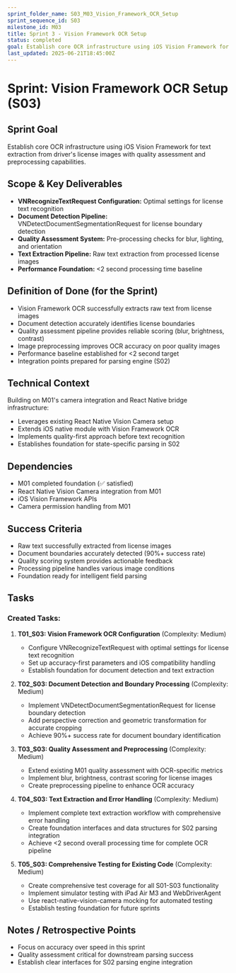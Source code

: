 ```yaml
---
sprint_folder_name: S03_M03_Vision_Framework_OCR_Setup
sprint_sequence_id: S03
milestone_id: M03
title: Sprint 3 - Vision Framework OCR Setup
status: completed
goal: Establish core OCR infrastructure using iOS Vision Framework for text extraction from driver's license images
last_updated: 2025-06-21T18:45:00Z
---
```


# Sprint: Vision Framework OCR Setup (S03)

## Sprint Goal
Establish core OCR infrastructure using iOS Vision Framework for text extraction from driver's license images with quality assessment and preprocessing capabilities.

## Scope & Key Deliverables
- **VNRecognizeTextRequest Configuration:** Optimal settings for license text recognition
- **Document Detection Pipeline:** VNDetectDocumentSegmentationRequest for license boundary detection  
- **Quality Assessment System:** Pre-processing checks for blur, lighting, and orientation
- **Text Extraction Pipeline:** Raw text extraction from processed license images
- **Performance Foundation:** <2 second processing time baseline

## Definition of Done (for the Sprint)
- Vision Framework OCR successfully extracts raw text from license images
- Document detection accurately identifies license boundaries  
- Quality assessment pipeline provides reliable scoring (blur, brightness, contrast)
- Image preprocessing improves OCR accuracy on poor quality images
- Performance baseline established for <2 second target
- Integration points prepared for parsing engine (S02)

## Technical Context
Building on M01's camera integration and React Native bridge infrastructure:
- Leverages existing React Native Vision Camera setup
- Extends iOS native module with Vision Framework OCR
- Implements quality-first approach before text recognition
- Establishes foundation for state-specific parsing in S02

## Dependencies
- M01 completed foundation (✅ satisfied)
- React Native Vision Camera integration from M01
- iOS Vision Framework APIs
- Camera permission handling from M01

## Success Criteria
- Raw text successfully extracted from license images
- Document boundaries accurately detected (90%+ success rate)
- Quality scoring system provides actionable feedback
- Processing pipeline handles various image conditions
- Foundation ready for intelligent field parsing

## Tasks

### Created Tasks:

1. **T01_S03: Vision Framework OCR Configuration** (Complexity: Medium)
   - Configure VNRecognizeTextRequest with optimal settings for license text recognition
   - Set up accuracy-first parameters and iOS compatibility handling
   - Establish foundation for document detection and text extraction

2. **T02_S03: Document Detection and Boundary Processing** (Complexity: Medium)  
   - Implement VNDetectDocumentSegmentationRequest for license boundary detection
   - Add perspective correction and geometric transformation for accurate cropping
   - Achieve 90%+ success rate for document boundary identification

3. **T03_S03: Quality Assessment and Preprocessing** (Complexity: Medium)
   - Extend existing M01 quality assessment with OCR-specific metrics
   - Implement blur, brightness, contrast scoring for license images
   - Create preprocessing pipeline to enhance OCR accuracy

4. **T04_S03: Text Extraction and Error Handling** (Complexity: Medium)
   - Implement complete text extraction workflow with comprehensive error handling
   - Create foundation interfaces and data structures for S02 parsing integration  
   - Achieve <2 second overall processing time for complete OCR pipeline

5. **T05_S03: Comprehensive Testing for Existing Code** (Complexity: Medium)
   - Create comprehensive test coverage for all S01-S03 functionality
   - Implement simulator testing with iPad Air M3 and WebDriverAgent
   - Use react-native-vision-camera mocking for automated testing
   - Establish testing foundation for future sprints

## Notes / Retrospective Points
- Focus on accuracy over speed in this sprint
- Quality assessment critical for downstream parsing success
- Establish clear interfaces for S02 parsing engine integration
